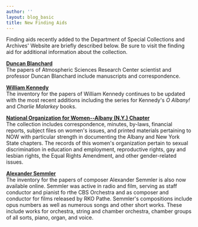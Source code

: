 ```yaml
---
author: ''
layout: blog_basic
title: New Finding Aids
---
```

<div class="entry-body">
<p>Finding aids recently added to the Department of Special Collections and Archives' Website are briefly described below. Be sure to visit the finding aid for additional information about the collection.</p>
<p><strong><a href="https://archives.albany.edu/description/catalog/ua902.065">Duncan Blanchard</a></strong><br/>
The papers of Atmospheric Sciences Research Center scientist and professor Duncan Blanchard include manuscripts and correspondence.</p>
<p><strong><a href="https://archives.albany.edu/description/catalog/mss132">William Kennedy</a></strong><br/>
The inventory for the papers of William Kennedy continues to be updated with the most recent additions including the series for Kennedy's <em>O Albany! </em>and <em>Charlie Malarkey</em> books.</p>
<p><strong><a href="https://archives.albany.edu/description/catalog/apap174">National Organization for Women--Albany (N.Y.) Chapter</a></strong><br/>
The collection includes correspondence, minutes, by-laws, financial reports, subject files on women's issues, and printed materials pertaining to NOW with particular strength in documenting the Albany and New York State chapters. The records of this women's organization pertain to sexual discrimination in education and employment, reproductive rights, gay and lesbian rights, the Equal Rights Amendment, and other gender-related issues.</p>
<p><strong><a href="https://archives.albany.edu/description/catalog/mss131">Alexander Semmler</a></strong><br/>
The inventory for the papers of composer Alexander Semmler is also now available online. Semmler was active in radio and film, serving as staff conductor and pianist fo rthe CBS Orchestra and as composer and conductor for films released by RKO Pathe. Semmler's compositions include opus numbers as well as numerous songs and other short works. These include works for orchestra, string and chamber orchestra, chamber groups of all sorts, piano, organ, and voice.</p>
</div>